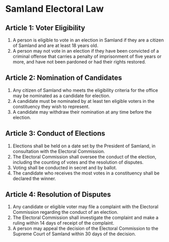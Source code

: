 # Samland Electoral Law

## Article 1: Voter Eligibility
1. A person is eligible to vote in an election in Samland if they are a citizen of Samland and are at least 18 years old.
2. A person may not vote in an election if they have been convicted of a criminal offense that carries a penalty of imprisonment of five years or more, and have not been pardoned or had their rights restored.

## Article 2: Nomination of Candidates
1. Any citizen of Samland who meets the eligibility criteria for the office may be nominated as a candidate for election.
2. A candidate must be nominated by at least ten eligible voters in the constituency they wish to represent.
3. A candidate may withdraw their nomination at any time before the election.

## Article 3: Conduct of Elections
1. Elections shall be held on a date set by the President of Samland, in consultation with the Electoral Commission.
2. The Electoral Commission shall oversee the conduct of the election, including the counting of votes and the resolution of disputes.
3. Voting shall be conducted in secret and by ballot.
4. The candidate who receives the most votes in a constituency shall be declared the winner.

## Article 4: Resolution of Disputes
1. Any candidate or eligible voter may file a complaint with the Electoral Commission regarding the conduct of an election.
2. The Electoral Commission shall investigate the complaint and make a ruling within 14 days of receipt of the complaint.
3. A person may appeal the decision of the Electoral Commission to the Supreme Court of Samland within 30 days of the decision.
